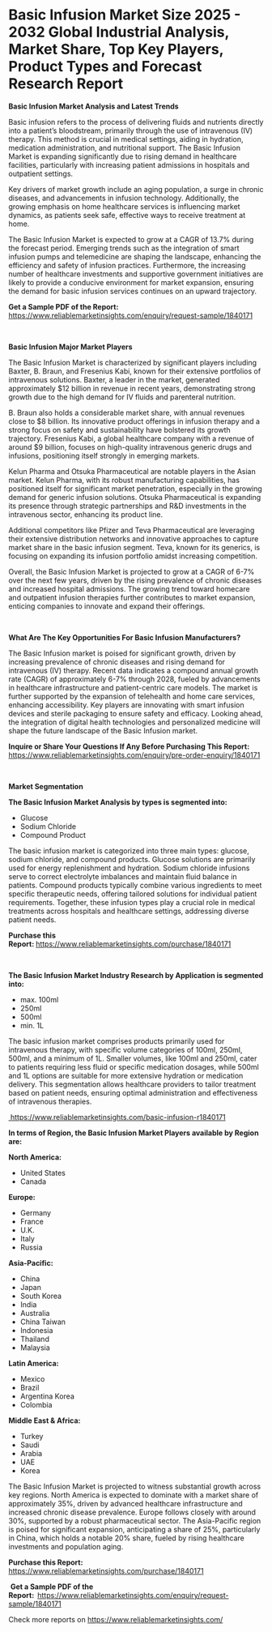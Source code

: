 <p><h1>Basic Infusion Market Size 2025 - 2032 Global Industrial Analysis, Market Share, Top Key Players, Product Types and Forecast Research Report</h1></p><p><strong>Basic Infusion Market Analysis and Latest Trends</strong></p>
<p><p>Basic infusion refers to the process of delivering fluids and nutrients directly into a patient’s bloodstream, primarily through the use of intravenous (IV) therapy. This method is crucial in medical settings, aiding in hydration, medication administration, and nutritional support. The Basic Infusion Market is expanding significantly due to rising demand in healthcare facilities, particularly with increasing patient admissions in hospitals and outpatient settings.</p><p>Key drivers of market growth include an aging population, a surge in chronic diseases, and advancements in infusion technology. Additionally, the growing emphasis on home healthcare services is influencing market dynamics, as patients seek safe, effective ways to receive treatment at home. </p><p>The Basic Infusion Market is expected to grow at a CAGR of 13.7% during the forecast period. Emerging trends such as the integration of smart infusion pumps and telemedicine are shaping the landscape, enhancing the efficiency and safety of infusion practices. Furthermore, the increasing number of healthcare investments and supportive government initiatives are likely to provide a conducive environment for market expansion, ensuring the demand for basic infusion services continues on an upward trajectory.</p></p>
<p><strong>Get a Sample PDF of the Report:&nbsp;</strong> <a href="https://www.reliablemarketinsights.com/enquiry/request-sample/1840171?utm_campaign=2943&utm_medium=2&utm_source=Github&utm_content=ia&utm_term=08032025&utm_id=basic-infusion">https://www.reliablemarketinsights.com/enquiry/request-sample/1840171</a></p>
<p>&nbsp;</p>
<p><strong>Basic Infusion Major Market Players</strong></p>
<p><p>The Basic Infusion Market is characterized by significant players including Baxter, B. Braun, and Fresenius Kabi, known for their extensive portfolios of intravenous solutions. Baxter, a leader in the market, generated approximately $12 billion in revenue in recent years, demonstrating strong growth due to the high demand for IV fluids and parenteral nutrition.</p><p>B. Braun also holds a considerable market share, with annual revenues close to $8 billion. Its innovative product offerings in infusion therapy and a strong focus on safety and sustainability have bolstered its growth trajectory. Fresenius Kabi, a global healthcare company with a revenue of around $9 billion, focuses on high-quality intravenous generic drugs and infusions, positioning itself strongly in emerging markets.</p><p>Kelun Pharma and Otsuka Pharmaceutical are notable players in the Asian market. Kelun Pharma, with its robust manufacturing capabilities, has positioned itself for significant market penetration, especially in the growing demand for generic infusion solutions. Otsuka Pharmaceutical is expanding its presence through strategic partnerships and R&D investments in the intravenous sector, enhancing its product line.</p><p>Additional competitors like Pfizer and Teva Pharmaceutical are leveraging their extensive distribution networks and innovative approaches to capture market share in the basic infusion segment. Teva, known for its generics, is focusing on expanding its infusion portfolio amidst increasing competition.</p><p>Overall, the Basic Infusion Market is projected to grow at a CAGR of 6-7% over the next few years, driven by the rising prevalence of chronic diseases and increased hospital admissions. The growing trend toward homecare and outpatient infusion therapies further contributes to market expansion, enticing companies to innovate and expand their offerings.</p></p>
<p>&nbsp;</p>
<p><strong>What Are The Key Opportunities For Basic Infusion Manufacturers?</strong></p>
<p><p>The Basic Infusion market is poised for significant growth, driven by increasing prevalence of chronic diseases and rising demand for intravenous (IV) therapy. Recent data indicates a compound annual growth rate (CAGR) of approximately 6-7% through 2028, fueled by advancements in healthcare infrastructure and patient-centric care models. The market is further supported by the expansion of telehealth and home care services, enhancing accessibility. Key players are innovating with smart infusion devices and sterile packaging to ensure safety and efficacy. Looking ahead, the integration of digital health technologies and personalized medicine will shape the future landscape of the Basic Infusion market.</p></p>
<p><strong>Inquire or Share Your Questions If Any Before Purchasing This Report:</strong> <a href="https://www.reliablemarketinsights.com/enquiry/pre-order-enquiry/1840171?utm_campaign=2943&utm_medium=2&utm_source=Github&utm_content=ia&utm_term=08032025&utm_id=basic-infusion">https://www.reliablemarketinsights.com/enquiry/pre-order-enquiry/1840171</a></p>
<p>&nbsp;</p>
<p><strong>Market Segmentation</strong></p>
<p><strong>The Basic Infusion Market Analysis by types is segmented into:</strong></p>
<p><ul><li>Glucose</li><li>Sodium Chloride</li><li>Compound Product</li></ul></p>
<p><p>The basic infusion market is categorized into three main types: glucose, sodium chloride, and compound products. Glucose solutions are primarily used for energy replenishment and hydration. Sodium chloride infusions serve to correct electrolyte imbalances and maintain fluid balance in patients. Compound products typically combine various ingredients to meet specific therapeutic needs, offering tailored solutions for individual patient requirements. Together, these infusion types play a crucial role in medical treatments across hospitals and healthcare settings, addressing diverse patient needs.</p></p>
<p><strong>Purchase this Report:&nbsp;</strong><a href="https://www.reliablemarketinsights.com/purchase/1840171?utm_campaign=2943&utm_medium=2&utm_source=Github&utm_content=ia&utm_term=08032025&utm_id=basic-infusion">https://www.reliablemarketinsights.com/purchase/1840171</a></p>
<p>&nbsp;</p>
<p><strong>The Basic Infusion Market Industry Research by Application is segmented into:</strong></p>
<p><ul><li>max. 100ml</li><li>250ml</li><li>500ml</li><li>min. 1L</li></ul></p>
<p><p>The basic infusion market comprises products primarily used for intravenous therapy, with specific volume categories of 100ml, 250ml, 500ml, and a minimum of 1L. Smaller volumes, like 100ml and 250ml, cater to patients requiring less fluid or specific medication dosages, while 500ml and 1L options are suitable for more extensive hydration or medication delivery. This segmentation allows healthcare providers to tailor treatment based on patient needs, ensuring optimal administration and effectiveness of intravenous therapies.</p></p>
<p><a href="https://www.reliablemarketinsights.com/basic-infusion-r1840171?utm_campaign=2943&utm_medium=2&utm_source=Github&utm_content=ia&utm_term=08032025&utm_id=basic-infusion">&nbsp;https://www.reliablemarketinsights.com/basic-infusion-r1840171</a></p>
<p><strong>In terms of Region, the Basic Infusion Market Players available by Region are:</strong></p>
<p>
    <p> <strong> North America: </strong>
        <ul>
            <li>United States</li>
            <li>Canada</li>
        </ul>
        </p> 
    <p> <strong> Europe: </strong>
        <ul>
            <li>Germany</li>
            <li>France</li>
            <li>U.K.</li>
            <li>Italy</li>
            <li>Russia</li>
        </ul>
        </p> 
    <p> <strong> Asia-Pacific: </strong>
        <ul>
            <li>China</li>
            <li>Japan</li>
            <li>South Korea</li>
            <li>India</li>
            <li>Australia</li>
            <li>China Taiwan</li>
            <li>Indonesia</li>
            <li>Thailand</li>
            <li>Malaysia</li>
        </ul>
        </p> 
    <p> <strong> Latin America: </strong>
        <ul>
            <li>Mexico</li>
            <li>Brazil</li>
            <li>Argentina Korea</li>
            <li>Colombia</li>
        </ul>
        </p> 
    <p> <strong> Middle East & Africa: </strong>
        <ul>
            <li>Turkey</li>
            <li>Saudi</li>
            <li>Arabia</li>
            <li>UAE</li>
            <li>Korea</li>
        </ul>
    </p>
    </p>
<p><p>The Basic Infusion Market is projected to witness substantial growth across key regions. North America is expected to dominate with a market share of approximately 35%, driven by advanced healthcare infrastructure and increased chronic disease prevalence. Europe follows closely with around 30%, supported by a robust pharmaceutical sector. The Asia-Pacific region is poised for significant expansion, anticipating a share of 25%, particularly in China, which holds a notable 20% share, fueled by rising healthcare investments and population aging.</p></p>
<p><strong>Purchase this Report: </strong><a href="https://www.reliablemarketinsights.com/purchase/1840171?utm_campaign=2943&utm_medium=2&utm_source=Github&utm_content=ia&utm_term=08032025&utm_id=basic-infusion">https://www.reliablemarketinsights.com/purchase/1840171</a></p>
<p>&nbsp;<strong>Get a Sample PDF of the Report:&nbsp;&nbsp;</strong><a href="https://www.reliablemarketinsights.com/enquiry/request-sample/1840171?utm_campaign=2943&utm_medium=2&utm_source=Github&utm_content=ia&utm_term=08032025&utm_id=basic-infusion">https://www.reliablemarketinsights.com/enquiry/request-sample/1840171</a></p>
<p><strong></strong></p>
<p>Check more reports on <a href="https://www.reliablemarketinsights.com/?utm_campaign=2943&utm_medium=2&utm_source=Github&utm_content=ia&utm_term=08032025&utm_id=basic-infusion">https://www.reliablemarketinsights.com/</a></p>